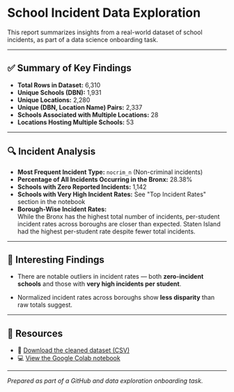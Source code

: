 # School Incident Data Exploration

This report summarizes insights from a real-world dataset of school incidents, as part of a data science onboarding task.

---

## ✅ Summary of Key Findings

- **Total Rows in Dataset:** 6,310  
- **Unique Schools (DBN):** 1,931  
- **Unique Locations:** 2,280  
- **Unique (DBN, Location Name) Pairs:** 2,337  
- **Schools Associated with Multiple Locations:** 28  
- **Locations Hosting Multiple Schools:** 53

---

## 🔍 Incident Analysis

- **Most Frequent Incident Type:** `nocrim_n` (Non-criminal incidents)  
- **Percentage of All Incidents Occurring in the Bronx:** 28.38%  
- **Schools with Zero Reported Incidents:** 1,142  
- **Schools with Very High Incident Rates:** See "Top Incident Rates" section in the notebook  
- **Borough-Wise Incident Rates:**  
  While the Bronx has the highest total number of incidents, per-student incident rates across boroughs are closer than expected. Staten Island had the highest per-student rate despite fewer total incidents.

---

## 📌 Interesting Findings


- There are notable outliers in incident rates — both **zero-incident schools** and those with **very high incidents per student**.

- Normalized incident rates across boroughs show **less disparity** than raw totals suggest.

---

## 📎 Resources

- 📄 [Download the cleaned dataset (CSV)](https://drive.google.com/file/d/1tQc2wlfAVOJmsDk-MIjroRWiMi1a1l5V/view?usp=drive_link)  
- 💻 [View the Google Colab notebook](https://colab.research.google.com/drive/147E1ZNGycLHzmd5x7TWxcqwkXquYh81L?usp=sharing)

---

*Prepared as part of a GitHub and data exploration onboarding task.*
